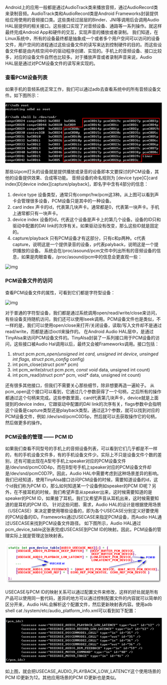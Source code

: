 Android上的应用一般都是通过AudioTrack类来播放音频，通过AudioRecord类来录制音频。AudioTrack类和AudioRecord类是Android
Frameworks封装提供给应用使用的音频接口类。这些类经过层层的Binder、JNI等调用后会调用Audio 
HAL层提供的相关接口。这些接口实现了对音频设备、通路等一系列操作。就这样最终完成Android App和硬件的交互，实现声音的播放或者录制。
我们知道，在Linux系统中，所有的设备最终都是抽象成一个或者多个用户空间可以访问的设备文件，用户空间的进程通过这些设备文件的读写来达到控制硬件的目的。而这些设备文件都是由内核空间中的驱动程序创建、实现的。手机上的音频设备、接口比较多，对应的设备文件自然也比较多。对于播放声音或者录制声音来说，Audio
HAL层是通过对PCM设备文件的读写来实现的。

### 查看PCM设备列表

如果手机的音频系统正常工作，我们可以通过adb去查看系统中的所有音频设备文件。如下图所示：

![](01.Android中的PCM设备.assets/2017-03-23_102744.bmp)

那些以pcm打头的设备就是提供播放或录音的设备即本文要探讨的PCM设备，其他的设备提供效果、合成等功能。
 音频设备的命名规则为 [device type]C[card index]D[device index][capture/playback]，即名字中含有4部分的信息：

1. device type
    设备类型，通常只有compr/hw/pcm这3种。从上图可以看到声卡会管理很多设备，PCM设备只是其中的一种设备。
2. card index
    声卡的id，代表第几块声卡。通常都是0，代表第一块声卡。手机上通常都只有一块声卡。
3. device index
    设备的id，代表这个设备是声卡上的第几个设备。设备的ID只和驱动中配置的DAI link的次序有关。如果驱动没有改变，那么这些ID就是固定的。
4. capture/playback
    只有PCM设备才有这部分，只有c和p两种。c代表capture，说明这是一个提供录音的设备，p代表palyback，说明这是一个提供播放的设备。
    系统会在/proc/asound/pcm文件中列出所有的音频设备的信息，如果是肉眼查看，/proc/asound/pcm中的信息会更直观一些：

![img](01.Android中的PCM设备.assets/2017-03-23_102755.bmp)

### PCM设备文件的访问

查看PCM设备文件的属性，可看到它们都是字符型设备：

![img](01.Android中的PCM设备.assets/2017-03-23_102803.bmp)

对于普通的字符型设备，我们都是通过系统调用open/read/write/close来访问，有些设备支持随机访问，我们还可以使用lseek调用。PCM设备文件也是类似，不一样的是，我们可以使用open/close来打开/关闭设备，读取/写入文件却不是通过read/write，而都是通过ioctl来操作的。
 在Android Audio HAL层中，是通过TinyAlsa来访问PCM设备文件的。TinyAlsa封装了一系列接口用于PCM设备的访问，这些接口被Audio Hal调用以后，最终又会被Frameworks调用。接口包括：

1. struct pcm *pcm_open(unsigned int card, unsigned int device, unsinged int flags, struct pcm_config* config)
2. int pcm_close(struct pcm* pcm)
3. int pcm_write(struct pcm *pcm, const void* data, unsigned int count)
4. int pcm_read(struct pcm* pcm, void* data, unsigned int count)

还有很多其他接口，但我们不需要关心那些细节，除非想要再造一遍轮子。
 从pcm_open这个接口可以看到，它通过几个参数获得了一个句柄，之后所有的操作都通过这个句柄来完成。这些参数里面，card代表第几块声卡，device就是上面提到的device  index，它跟驱动中配置的DAI  link的次序有关，flags参数中会指明这个设备是capture类型还是playback类型。通过这3个参数，就可以找到对应的PCM设备文件，例如  /dev/snd/pcmC0D5p，然后就可以去获取操作它的句柄，然后做更多的操作。

### PCM设备的管理 —— PCM ID

如果我们查看不同型号的手机上的音频设备列表，可以看到它们几乎都是不一样的，有的手机设备文件多，有的手机设备文件少。实际上不只是设备文件个数的差别，还有可能出现在A型号手机上speaker对应的PCM设备文件是/dev/snd/pcmC0D4p，而在B型号手机上speaker对应的PCM设备文件却是/dev/snd/pcmC0D7P。因此，Audio  HAL中需要考虑到这种场景差异的影响。
 我们已经知道，使用TinyAlsa接口访问PCM设备的时候，需要知道设备的id，这个id我们称为PCM  ID，那么如何知道某一个设备例如speaker的PCM  ID呢？另外，在不接耳机的时候，我们希望声音从speaker出来，这时候需要知道的是speaker的PCM  ID，如果接了耳机，我们又希望声音从耳机出来，这时候需要知道的是耳机的PCM ID。
 针对这些问题、需求，Audio  HAL的设计是根据使用场景（USECASE）来决定要使用哪些设备的，即为各个USECASE分别定义好要使用的PCM设备的ID。Frameworks通过USECASE来指定PCM设备，而Audio  HAL通过USECASE来找到PCM设备文件路径。
 如下图所示，Audio HAL通过pcm_device_table这张表完成USECASE到PCM ID的映射。因此，PCM设备的管理实际上就是管理这张映射表。

![img](01.Android中的PCM设备.assets/2017-03-23_102814.bmp)

USECASE与PCM  ID的映射关系可以通过配置文件来修改，这样的好处就是所有产品可以使用同一套代码，差异的地方可以通过控制配置文件的内容就可以简单的区分开来，Audio  HAL会解析这个配置文件，然后更新映射表内容。使用adb shell cat  /system/etc/audio_platform_info.xml可以看到如下配置：

![img](01.Android中的PCM设备.assets/2017-03-23_102823.bmp)

如上图，就会把USECASE_AUDIO_PLAYBACK_LOW_LATENCY这个使用场景的PCM ID更新为12。其他应用场景的PCM ID更新也是类似。


